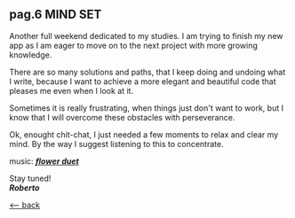 ## pag.6 MIND SET

Another full weekend dedicated to my studies. I am trying to finish my new app as I am eager to move on to the next project with more growing knowledge.

There are so many solutions and paths, that I keep doing and undoing what I write, because I want to achieve a more elegant and beautiful code that pleases me even when I look at it.

Sometimes it is really frustrating, when things just don't want to work, but I know that I will overcome these obstacles with perseverance.

Ok, enought chit-chat, I just needed a few moments to relax and clear my mind. By the way I suggest listening to this to concentrate.

music: **_[flower duet](https://www.youtube.com/watch?v=C1ZL5AxmK_A)_**

Stay tuned!  
**_Roberto_**

[<-- back](http://localhost:3000/posts)
